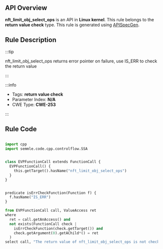 ---
---


## API Overview
**nft_limit_obj_select_ops** is an API in **Linux kernel**. This rule belongs to the **return value check** type. This rule is generated using [APISpecGen](../../tools/APISpecGen).
## Rule Description

:::tip

nft_limit_obj_select_ops returns error pointer on failure, use IS_ERR to check the return value

:::

:::info

- Tags: **return value check**
- Parameter Index: **N/A**
- CWE Type: **CWE-253**

:::

## Rule Code
```python

import cpp
import semmle.code.cpp.controlflow.SSA


class EVPFunctionCall extends FunctionCall {
  EVPFunctionCall() {
    this.getTarget().hasName("nft_limit_obj_select_ops")
  }
}


predicate isErrCheckFunction(Function f) {
  f.hasName("IS_ERR") 
}

from EVPFunctionCall call, ValueAccess ret
where
  ret = call.getAnAccess() and
  not exists(FunctionCall check |
    isErrCheckFunction(check.getTarget()) and
    check.getArgument(0).getAChild*() = ret
  )
select call, "The return value of nft_limit_obj_select_ops is not checked with IS_ERR."
    
```